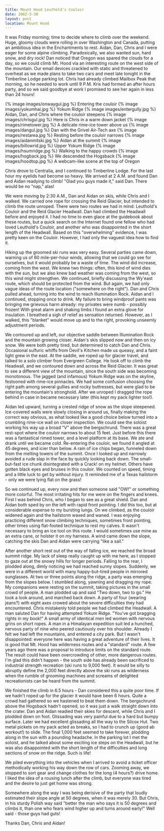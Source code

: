 ```yaml
---
title: Mount Hood Leuthold's Couloir
date: 2002-3-30
layout: post
location: Mount Hood
---
```



It was Friday morning; time to decide where to climb over the
weekend. Huge, gloomy clouds were rolling in over Washington and
Canada, putting an ambitious idea in the Enchantments to rest. 
Aidan,
Dan, 
Chris 
and I were eager for some alpine climbing. Paradoxically,
we also wanted sun, hard snow, and dry rock! Dan noticed that Oregon
was spared the clouds for a day, so we could climb Mt. Hood via an
interesting route on the west side of the mountain. Our email devices
crackled with static and threatened to overheat as we made plans to
take two cars and meet late tonight in the Timberline Lodge parking
lot. Chris had already climbed Mailbox Peak that morning, so he needed
to work until 9 P.M. Kris had formed an after hours party, and so we
said goodbye at work I promised to see her again in less than 24
hours!

{% image images/onwaygul.jpg %}
Entering the couloir
{% image images/yokumhai.jpg %}
Yokum Ridge
{% image images/entergully.jpg %}
Aidan, Dan, and Chris where the couloir steepens
{% image images/chrisgul.jpg %}
Here is Chris in a warm down jacket
{% image images/rimetower.jpg %}
A delicate rime-ice tower above us
{% image images/dangul.jpg %}
Dan with the Grivel Air-Tech axe
{% image images/restarea.jpg %}
Resting before the couloir narrows
{% image images/aidanmitski.jpg %}
Aidan at the summit
{% image images/billowrid.jpg %}
Upper Yokum Ridge
{% image images/hsumridge.jpg %}
Walking to the happy crowds
{% image images/hogback.jpg %}
We descended the Hogsback
{% image images/hoodtop.jpg %}
A webcam-like scene at the top of Oregon


Chris drove to Centralia, and I continued to Timberline Lodge. For the
last hour my eyelids had become so heavy. We arrived at 2 A.M. and
found Dan and Aidan readying to climb! "Glad you guys made it," said
Dan. There would be no "nap," alas!


We were moving by 2:30 A.M., Dan and Aidan on skis, while Chris and I
walked. We carried one rope for crossing the Reid Glacier, but
intended to climb the route unroped. There were two routes we had in
mind: Leuthold's Couloir and the Reid Glacier Headwall. Dan had
climbed the Headwall before and enjoyed it. I had no time to even
glace at the guidebook about these routes, but a quick search on the
Internet found one fellow who had loved Leuthold's Couloir, and
another who was disappointed in the short length of the
Headwall. Based on this "overwhelming" evidence, I was pretty keen on
the Couloir. However, I had only the vaguest idea how to find it.


Hiking up the groomed ski runs was very easy. Several parties came
down, warning us of 60 mile-per-hour winds, allowing that we could go
see for ourselves, but it would probably be a waste of time. The wind
did increase, coming from the west. We knew two things: often, this
kind of wind dies with the sun, but we also knew bad weather was
coming from the west, so this wind might strengthen. We continued,
briefly discussing the Wy'east route, which should be protected from
the wind. But again, we had only vague ideas of the route location
("somewhere on the right"). Dan and Chris pulled ahead, turning into
the wind to reach Illumination Rock. Aidan and I continued, stopping
once to drink. My failure to bring windproof pants was bringing me
grievous harm already: my privates were numb - possibly frozen! With
great alarm and shaking limbs I found an extra glove for insulation. I
breathed a sigh of relief as sensation returned. However, as I walked,
this "blanket" would move up and to the right, provoking unseemly
adjustment periods.


We contoured up and left, our objective saddle between Illumination
Rock and the mountain growing closer.  Aidan's skis slipped now and
then on icy snow. We were both pretty tired, but determined to catch
Dan and Chris. Occasional sulfuric whiffs from Devil's Kitchen made us
queasy, and a faint light grew in the east. At the saddle, we roped up
for glacier travel, and talked to a solo climber from Evergreen
College. He took off to climb the Headwall, and we contoured down and
across the Reid Glacier. It was great to see a different view of the
mountain, since the south side was becoming monotonous. The jagged
(and infamous) Yokum Ridge was on the skyline, festooned with rime-ice
pinnacles. We had some confusion choosing the right path among several
gullies and rocky buttresses, but were glad to be entering the
mountain's stronghold. After we unroped I dragged the rope behind in
case in became necessary later (this kept my pack lighter too!).


Aidan led upward, turning a crested ridge of snow as the slope
steepened. Ice-covered walls were slowly closing in around us, finally
making the correct way obvious, as what looked like a good choice
below turned into a crumbling rime-ice wall on closer inspection. We
could see the soloist working his way up a broad "V" above the
bergschrund. There was a great rest-spot where the couloir narrows to
about 15 feet. Just before this there was a fantastical rimed tower,
and a level platform at its base. We ate and drank until we became
cold. Re-entering the couloir, we found it angled at 45 degrees, and
icier than below. A rain of ice chips began, funneled down from the
melting towers of the summit. Once I looked up and narrowly avoided a
rude slap in the face by quickly looking back down. The small-but-fast
ice chunk disintegrated with a Crack! on my helmet. Others have gotten
black eyes and bruises in this couloir. We counted on speed, timing
and a little luck to get by without injury. It reminded me of a Texas
hailstorm - only we were lying flat on the grass!



So we continued up, every now and then someone said "OW!"  or
something more colorful. The most irritating hits for me were on the
fingers and knees. First I was behind Chris, who I began to see as a
great shield.  Dan and Aidan both sped by on the left with rapid front
pointing. I did this too, but at considerable expense to my bursting
lungs. On we climbed, as the couloir widened again and the hailstorm
waxed and waned. I was enjoying practicing different snow climbing
techniques, sometimes front pointing, other times using flat-footed
technique to rest my calves. It wasn't necessary to bring an ice tool
on this route. I would sometimes use mine as an extra cane, or holster
it on my harness. A wind came down the slope, catching the skis Dan
and Aidan were carrying "like a sail."


After another short rest out of the way of falling ice, we reached the
broad summit ridge. My lack of sleep really caught up with me here, as
I stopped to gaze out at the snowy hills for longer periods. Falling
to the rear, I plodded along, dimly noticing we had reached sunny
slopes.  Suddenly, we were in a different world with many
happy-but-tired people in mirrored sunglasses. At two or three points
along the ridge, a party was emerging from the slopes below. I
stumbled along, yawning and dragging my rope. My companions were
resting on the summit, taking pictures in the small crowd of people. A
man plodded up and said "Two down, two to go." He took a look around,
and marched back down. A party of four (wearing jeans?) with eight
axes crowed about the severe difficulties they had encountered. Chris
mistakenly told people we had climbed the Headwall. A man saluted Dan
for having attempted Yokum Ridge. "You've got bragging rights in my
book!" A small army of identical men led women with nervous grins on
short ropes. A man in a Himalayan expedition suit led a hunched,
nervous party of nine who peered cautiously over his shoulder. Already
I felt we had left the mountains, and entered a city park. But I
wasn't disappointed: everyone here was having a great adventure of
their lives. It is good that Mt. Hood has wilderness routes and a
"standard" route.  A few years ago there was a proposal to introduce
limits on the standard route. The result could have been overcrowding
of other, more dangerous routes. I'm glad this didn't happen - the
south side has already been sacrificed to industrial strength
recreation (ski runs to 9,000 feet). It would be silly to abruptly
define the 2,000 feet directly above the ski runs as wilderness when
the rumble of grooming machines and screams of delighted
recreationists can be heard from the summit.


We finished the climb in 6.5 hours - Dan considered this a quite poor
time. If we hadn't roped up for the glacier it would have been 6
hours. Quite a crowd had gathered so we hastened to beat them
down. The bergschrund above the Hogsback hadn't opened, so it was just
a walk straight down into the crater. Dan and Aidan readied their
skies for descent, while Chris and I plodded down on foot. Glissading
was very painful due to a hard but bumpy surface. Later we had
excellent glissading all the way to the Silcox Hut. Two metal pickets
on my pack acted as breaks, so I had to crunch up (good ab workout!)
to slide. The final 1,000 feet seemed to take forever, plodding along
in the sun with a pounding headache. In the parking lot I met the
soloist, and he talked about some exciting ice steps on the Headwall,
but he was also disappointed with the short length of the difficulties
and long sections of snow on the ridge. Such is life!


We piled everything into the vehicles when I arrived to avoid a ticket
officer methodically working his way down the row of cars. Zooming
away, we stopped to sort gear and change clothes for the long (4
hours?) drive home. I liked the idea of a rousing lunch after the
climb, but everyone was tired and the desire to just get home was
strong.


Somewhere along the way I was being derisive of the party that loudly
estimated their slope angle at 50 degrees, when it was merely 30. But
Chris, in his sturdy Polish way said "better the man who says it is 50
degrees and climbs it, than one who fears wind higher up and turns
around early!"  Well said - those guys had guts!


Thanks Dan, Chris and Aidan!


